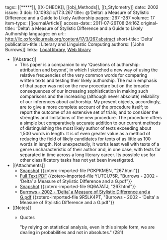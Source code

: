 tags:: [[*****]], [[X-CHECK]], [[obj_Methods]], [[t_Stylometry]]
date:: 2002
issue:: 3
doi:: 10.1093/llc/17.3.267
title:: @‘Delta’: a Measure of Stylistic Difference and a Guide to Likely Authorship
pages:: 267 -287
volume:: 17
item-type:: [[journalArticle]]
access-date:: 2011-07-26T08:24:16Z
original-title:: ‘Delta’: a Measure of Stylistic Difference and a Guide to Likely Authorship
language:: en
url:: http://llc.oxfordjournals.org/content/17/3/267.abstract
short-title:: ‘Delta’
publication-title:: Literary and Linguistic Computing
authors:: [[John Burrows]]
links:: [Local library](zotero://select/groups/2386895/items/8IEKFYLY), [Web library](https://www.zotero.org/groups/2386895/items/8IEKFYLY)

- [[Abstract]]
	- This paper is a companion to my ‘Questions of authorship: attribution and beyond’, in which I sketched a new way of using the relative frequencies of the very common words for comparing written texts and testing their likely authorship. The main emphasis of that paper was not on the new procedure but on the broader consequences of our increasing sophistication in making such comparisons and the increasing (although never absolute) reliability of our inferences about authorship. My present objects, accordingly, are to give a more complete account of the procedure itself; to report the outcome of an extensive set of trials; and to consider the strengths and limitations of the new procedure. The procedure offers a simple but comparatively accurate addition to our current methods of distinguishing the most likely author of texts exceeding about 1,500 words in length. It is of even greater value as a method of reducing the field of likely candidates for texts of as little as 100 words in length. Not unexpectedly, it works least well with texts of a genre uncharacteristic of their author and, in one case, with texts far separated in time across a long literary career. Its possible use for other classificatory tasks has not yet been investigated.
- [[Attachments]]
	- [Snapshot](http://llc.oxfordjournals.org/content/17/3/267.short) {{zotero-imported-file PGKPKMEN, "267.html"}}
	- [Full Text PDF](http://llc.oxfordjournals.org/content/17/3/267.full.pdf) {{zotero-imported-file YUTCU75R, "Burrows - 2002 - ‘Delta’ a Measure of Stylistic Difference and a G.pdf"}}
	- [Snapshot](http://llc.oxfordjournals.org/content/17/3/267.short) {{zotero-imported-file 9Q6A7ATJ, "267.html"}}
	- [Burrows - 2002 - ‘Delta’ a Measure of Stylistic Difference and a G.pdf](http://llc.oxfordjournals.org/content/17/3/267.full.pdf) {{zotero-imported-file 9R5LK4PT, "Burrows - 2002 - ‘Delta’ a Measure of Stylistic Difference and a G.pdf"}}
- [[Notes]]
	- Quotes
	  
	  "by relying on statistical analysis, even in this simple form, we are dealing in probabilities and not in absolutes." (281)